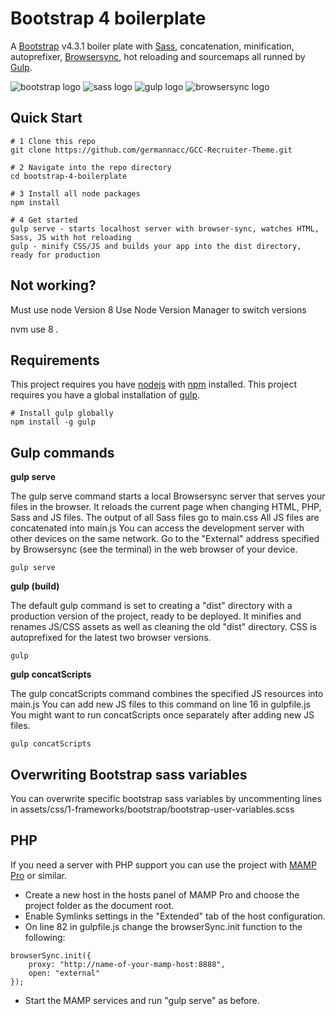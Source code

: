 # Bootstrap 4 boilerplate
A [Bootstrap](https://getbootstrap.com/) v4.3.1 boiler plate with [Sass](http://sass-lang.com/), concatenation, minification, autoprefixer, [Browsersync](https://www.browsersync.io/), hot reloading and sourcemaps all runned by [Gulp](https://gulpjs.com/).

![bootstrap logo](https://user-images.githubusercontent.com/10498583/31125543-e2a88c2c-a848-11e7-87b0-d20ea38d41d0.jpg)
![sass logo](https://user-images.githubusercontent.com/10498583/31125541-e2a732e6-a848-11e7-959d-7d7b0c138124.jpg)
![gulp logo](https://user-images.githubusercontent.com/10498583/31125542-e2a78b88-a848-11e7-8ac5-c396f46e811f.jpg)
![browsersync logo](https://user-images.githubusercontent.com/10498583/31125540-e2a6eed0-a848-11e7-817a-69c5619f772a.jpg)

## Quick Start
```
# 1 Clone this repo
git clone https://github.com/germannacc/GCC-Recruiter-Theme.git

# 2 Navigate into the repo directory
cd bootstrap-4-boilerplate

# 3 Install all node packages
npm install

# 4 Get started
gulp serve - starts localhost server with browser-sync, watches HTML, Sass, JS with hot reloading
gulp - minify CSS/JS and builds your app into the dist directory, ready for production

```
## Not working?
Must use node Version 8
Use Node Version Manager to switch versions

nvm use 8
. 

## Requirements
This project requires you have [nodejs](https://nodejs.org/en/) with [npm](https://www.npmjs.com/get-npm) installed.
This project requires you have a global installation of [gulp](http://gulpjs.com/).
```
# Install gulp globally
npm install -g gulp
```

## Gulp commands
**gulp serve**

The gulp serve command starts a local Browsersync server that serves your files in the browser.
It reloads the current page when changing HTML, PHP, Sass and JS files.
The output of all Sass files go to main.css
All JS files are concatenated into main.js
You can access the development server with other devices on the same network. Go to the "External" address specified by Browsersync (see the terminal) in the web browser of your device.
```
gulp serve
```

**gulp (build)**

The default gulp command is set to creating a "dist" directory with a production version of the project, ready to be deployed.
It minifies and renames JS/CSS assets as well as cleaning the old "dist" directory. CSS is autoprefixed for the latest two browser versions.
```
gulp
```

**gulp concatScripts**

The gulp concatScripts command combines the specified JS resources into main.js
You can add new JS files to this command on line 16 in gulpfile.js
You might want to run concatScripts once separately after adding new JS files.
```
gulp concatScripts
```

## Overwriting Bootstrap sass variables
You can overwrite specific bootstrap sass variables by uncommenting lines in assets/css/1-frameworks/bootstrap/bootstrap-user-variables.scss

## PHP
If you need a server with PHP support you can use the project with [MAMP Pro](https://www.mamp.info/en/mamp-pro/) or similar.
* Create a new host in the hosts panel of MAMP Pro and choose the project folder as the document root.
* Enable Symlinks settings in the "Extended" tab of the host configuration.
* On line 82 in gulpfile.js change the browserSync.init function to the following:
```
browserSync.init({
    proxy: "http://name-of-your-mamp-host:8888",
    open: "external"
});
```
* Start the MAMP services and run "gulp serve" as before.
